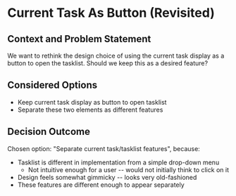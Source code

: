 # Current Task As Button (Revisited)

## Context and Problem Statement

We want to rethink the design choice of using the current task display as a button to open the tasklist.
Should we keep this as a desired feature?

## Considered Options

* Keep current task display as button to open tasklist
* Separate these two elements as different features

## Decision Outcome

Chosen option: "Separate current task/tasklist features", because:
- Tasklist is different in implementation from a simple drop-down menu
  - Not intuitive enough for a user -- would not initially think to click on it
- Design feels somewhat gimmicky -- looks very old-fashioned
- These features are different enough to appear separately